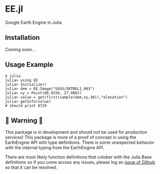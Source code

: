 # EE.jl

Google Earth Engine in Julia

## Installation

Coming soon...

## Usage Example

```
$ julia
julia> using EE
julia> Initialize()
julia> dem = EE.Image("USGS/SRTMGL1_003")
julia> xy = Point(86.9250, 27.9881)
julia> value = get(first(sample(dem,xy,30)),"elevation")
julia> getInfo(value)
# should print 8729
```

## 🚨 Warning 🚨

This package is in development and should not be used for production services! This package is more of a proof of concept in using the EarthEngine API with type definitions. There is some unexpected behavior with the internal typing from the EarthEngine API.

There are most likely function definitions that colober with the Julia Base definitions so if you come across any issues, please log an [issue of Github](https://github.com/KMarkert/EE.jl/issues) so that it can be resolved.
